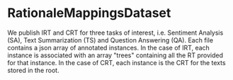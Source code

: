 # RationaleMappingsDataset

We publish IRT and CRT for three tasks of interest, i.e. Sentiment Analysis (SA), Text Summarization (TS) and Question Answering (QA).
Each file contains a json array of annotated instances. In the case of IRT, each instance is associated with an array "trees" containing all the RT provided for that instance. In the case of CRT, each instance is the CRT for the texts stored in the root.
